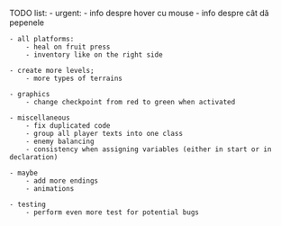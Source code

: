 TODO list:
	- urgent:
		- info despre hover cu mouse
		- info despre cât dă pepenele
	
	- all platforms:
		- heal on fruit press
		- inventory like on the right side
		
    - create more levels;
		- more types of terrains
		
	- graphics
		- change checkpoint from red to green when activated
		
	- miscellaneous
		- fix duplicated code
		- group all player texts into one class
		- enemy balancing
		- consistency when assigning variables (either in start or in declaration)
		
	- maybe
		- add more endings
		- animations
		
	- testing
		- perform even more test for potential bugs
